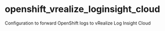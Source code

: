 # openshift_vrealize_loginsight_cloud
Configuration to forward OpenShift logs to vRealize Log Insight Cloud
